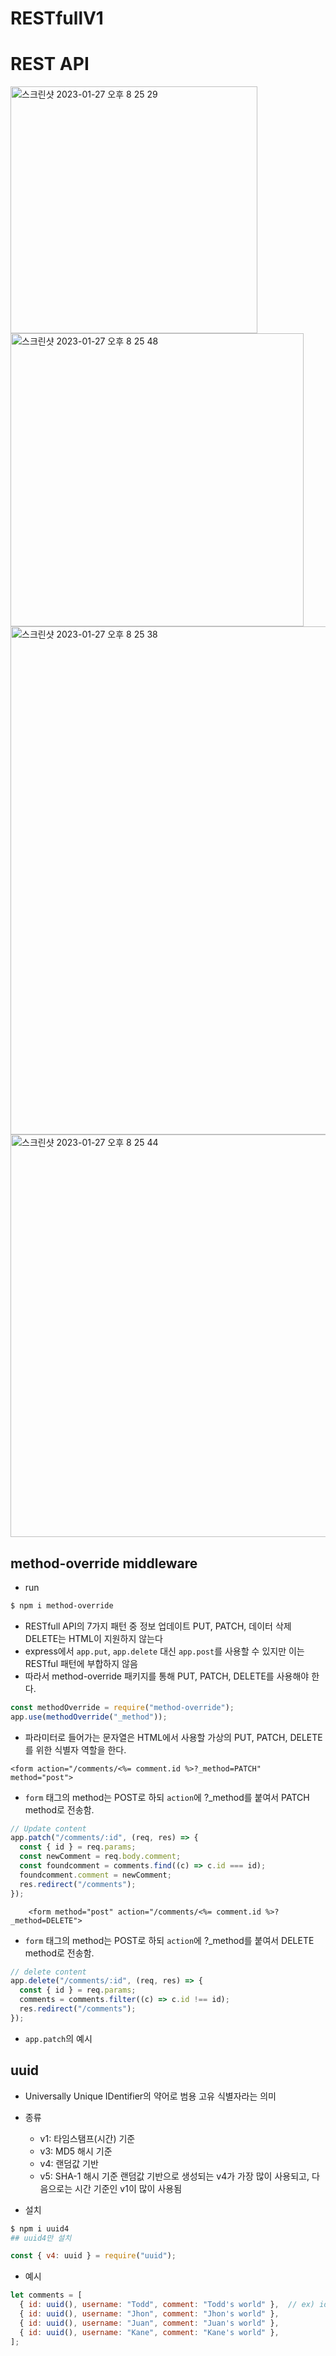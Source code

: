 # RESTfullV1
# REST API


<img width="395" alt="스크린샷 2023-01-27 오후 8 25 29" src="https://user-images.githubusercontent.com/103430498/215076060-0121c066-70e1-4f23-a950-9630862a090d.png">
<img width="469" alt="스크린샷 2023-01-27 오후 8 25 48" src="https://user-images.githubusercontent.com/103430498/215076193-245227bf-b8bc-4ff9-9fc3-217dabc33596.png">
<img width="813" alt="스크린샷 2023-01-27 오후 8 25 38" src="https://user-images.githubusercontent.com/103430498/215076250-346f902f-27f6-4df5-8efe-be28468f0c5f.png">
<img width="644" alt="스크린샷 2023-01-27 오후 8 25 44" src="https://user-images.githubusercontent.com/103430498/215076260-6ecb5e33-e6df-4bf5-ae2d-47fc7d5e23b7.png">

## method-override middleware
- run 
```bash
$ npm i method-override
```
- RESTfull API의 7가지 패턴 중 정보 업데이트 PUT, PATCH, 데이터 삭제 DELETE는 HTML이 지원하지 않는다
- express에서 `app.put`, `app.delete` 대신 `app.post`를 사용할 수 있지만 이는 RESTful 패턴에 부합하지 않음
- 따라서 method-override 패키지를 통해 PUT, PATCH, DELETE를 사용해야 한다.

```javascript
const methodOverride = require("method-override");
app.use(methodOverride("_method")); 
```

- 파라미터로 들어가는 문자열은 HTML에서 사용할 가상의 PUT, PATCH, DELETE를 위한 식별자 역할을 한다.
```ejs
<form action="/comments/<%= comment.id %>?_method=PATCH" method="post">
```
- `form` 태그의 method는 POST로 하되 `action`에 ?_method를 붙여서 PATCH method로 전송함.

```javascript
// Update content
app.patch("/comments/:id", (req, res) => {
  const { id } = req.params;
  const newComment = req.body.comment;
  const foundcomment = comments.find((c) => c.id === id);
  foundcomment.comment = newComment;
  res.redirect("/comments");
});
```

```ejs
    <form method="post" action="/comments/<%= comment.id %>?_method=DELETE">
```
- `form` 태그의 method는 POST로 하되 `action`에 ?_method를 붙여서 DELETE method로 전송함.
```javascript
// delete content
app.delete("/comments/:id", (req, res) => {
  const { id } = req.params;
  comments = comments.filter((c) => c.id !== id);
  res.redirect("/comments");
});
```

- `app.patch`의 예시

## uuid
- Universally Unique IDentifier의 약어로 범용 고유 식별자라는 의미
- 종류
  - v1: 타임스탬프(시간) 기준
  - v3: MD5 해시 기준
  - v4: 랜덤값 기반
  - v5: SHA-1 해시 기준
랜덤값 기반으로 생성되는 v4가 가장 많이 사용되고, 다음으로는 시간 기준인 v1이 많이 사용됨

- 설치
```bash
$ npm i uuid4
## uuid4만 설치 
```

```javascript
const { v4: uuid } = require("uuid");
```

- 예시
```javascript
let comments = [
  { id: uuid(), username: "Todd", comment: "Todd's world" },  // ex) id : e502a87c-a51f-4b55-a8ed-a780c2792e2b
  { id: uuid(), username: "Jhon", comment: "Jhon's world" },
  { id: uuid(), username: "Juan", comment: "Juan's world" },
  { id: uuid(), username: "Kane", comment: "Kane's world" },
];
```
